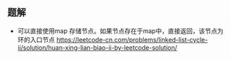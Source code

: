 ## 题解
* 可以直接使用map 存储节点。如果节点存在于map中，直接返回，该节点为环的入口节点
https://leetcode-cn.com/problems/linked-list-cycle-ii/solution/huan-xing-lian-biao-ii-by-leetcode-solution/
